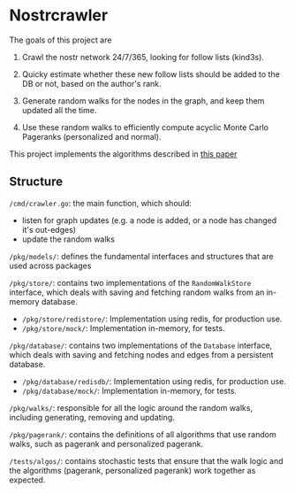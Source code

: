 # Nostrcrawler

The goals of this project are

1. Crawl the nostr network 24/7/365, looking for follow lists (kind3s).

2. Quicky estimate whether these new follow lists should be added to the DB or not, based on the author's rank.

3. Generate random walks for the nodes in the graph, and keep them updated all the time.

4. Use these random walks to efficiently compute acyclic Monte Carlo Pageranks (personalized and normal).

This project implements the algorithms described in [this paper](http://snap.stanford.edu/class/cs224w-readings/bahmani10pagerank.pdf)

## Structure

`/cmd/crawler.go`: the main function, which should:
- listen for graph updates (e.g. a node is added, or a node has changed it's out-edges)
- update the random walks

`/pkg/models/`: defines the fundamental interfaces and structures that are used across packages

`/pkg/store/`: contains two implementations of the `RandomWalkStore` interface, which deals with saving and fetching random walks from an in-memory database.
- `/pkg/store/redistore/`: Implementation using redis, for production use.
- `/pkg/store/mock/`: Implementation in-memory, for tests.

`/pkg/database/`: contains two implementations of the `Database` interface, which deals with saving and fetching nodes and edges from a persistent database.
- `/pkg/database/redisdb/`: Implementation using redis, for production use.
- `/pkg/database/mock/`: Implementation in-memory, for tests.

`/pkg/walks/`: responsible for all the logic around the random walks, including generating, removing and updating.

`/pkg/pagerank/`: contains the definitions of all algorithms that use random walks, such as pagerank and personalized pagerank.

`/tests/algos/`: contains stochastic tests that ensure that the walk logic and the algorithms (pagerank, personalized pagerank) work together as expected.